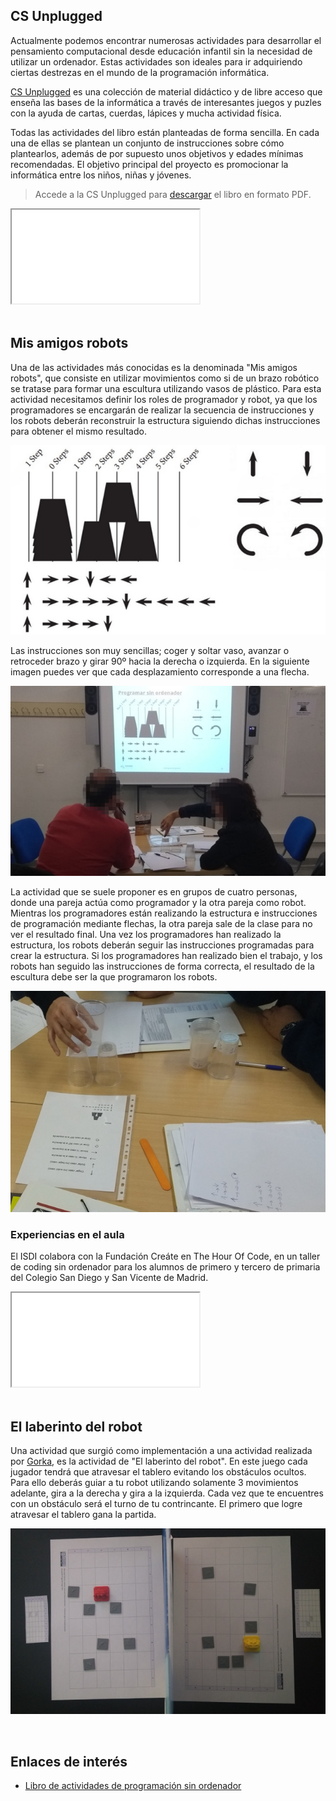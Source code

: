 ## CS Unplugged

Actualmente podemos encontrar numerosas actividades para desarrollar el pensamiento computacional desde educación infantil sin la necesidad de utilizar un ordenador. Estas actividades son ideales para ir adquiriendo ciertas destrezas en el mundo de la programación informática.

<a target="_blank" href="https://csunplugged.org/es/">CS Unplugged</a> es una colección de material didáctico y de libre acceso que enseña las bases de la informática a través de interesantes juegos y puzles con la ayuda de cartas, cuerdas, lápices y mucha actividad física.

Todas las actividades del libro están planteadas de forma sencilla. En cada una de ellas se plantean un conjunto de instrucciones sobre cómo plantearlos, además de por supuesto unos objetivos y edades mínimas recomendadas. El objetivo principal del proyecto es promocionar la informática entre los niños, niñas y jóvenes.

> Accede a la CS Unplugged para <a target="_blank" href="https://classic.csunplugged.org/books/">descargar</a> el libro en formato PDF.

<div class="iframe">
  <iframe src="//www.youtube.com/embed/KOYy4kyLEHs" allowfullscreen></iframe>
</div>



<br />



## Mis amigos robots

Una de las actividades más conocidas es la denominada "Mis amigos robots", que consiste en utilizar movimientos como si de un brazo robótico se tratase para formar una escultura utilizando vasos de plástico. Para esta actividad necesitamos definir los roles de programador y robot, ya que los programadores se encargarán de realizar la secuencia de instrucciones y los robots deberán reconstruir la estructura siguiendo dichas instrucciones para obtener el mismo resultado.

![](img/vasos.jpg "Mis amigos robots")

Las instrucciones son muy sencillas; coger y soltar vaso, avanzar o retroceder brazo y girar 90º hacia la derecha o izquierda. En la siguiente imagen puedes ver que cada desplazamiento corresponde a una flecha.

![](img/vasos-programadores.jpg "Equipo programadores")

La actividad que se suele proponer es en grupos de cuatro personas, donde una pareja actúa como programador y la otra pareja como robot. Mientras los programadores están realizando la estructura e instrucciones de programación mediante flechas, la otra pareja sale de la clase para no ver el resultado final. Una vez los programadores han realizado la estructura, los robots deberán seguir las instrucciones programadas para crear la estructura. Si los programadores han realizado bien el trabajo, y los robots han seguido las instrucciones de forma correcta, el resultado de la escultura debe ser la que programaron los robots.

![](img/vasos-robots.jpg "Equipo robots")

### Experiencias en el aula

El ISDI colabora con la Fundación Creáte en The Hour Of Code, en un taller de coding sin ordenador para los alumnos de primero y tercero de primaria del Colegio San Diego y San Vicente de Madrid.

<div class="iframe">
  <iframe src="//www.youtube.com/embed/l7FwWt16IY4" allowfullscreen></iframe>
</div>



<br />



## El laberinto del robot

Una actividad que surgió como implementación a una actividad realizada por <a target="_blank" href="https://twitter.com/Gorkaprofe/status/1079352225430978562">Gorka</a>, es la actividad de "El laberinto del robot". En este juego cada jugador tendrá que atravesar el tablero evitando los obstáculos ocultos. Para ello deberás guiar a tu robot utilizando solamente 3 movimientos adelante, gira a la derecha y gira a la izquierda. Cada vez que te encuentres con un obstáculo será el turno de tu contrincante. El primero que logre atravesar el tablero gana la partida.

![](img/laberinto.jpg "Laberinto por Gorka y Migue")



<br />



## Enlaces de interés

- <a target="_blank" href="https://classic.csunplugged.org/books/">Libro de actividades de programación sin ordenador</a>